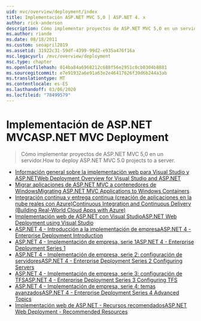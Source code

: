 ```yaml
---
uid: mvc/overview/deployment/index
title: Implementación ASP.NET MVC 5,0 | ASP.NET 4. x
author: rick-anderson
description: Cómo implementar proyectos de ASP.NET MVC 5,0 en un servidor.
ms.author: riande
ms.date: 08/18/2011
ms.custom: seoapril2019
ms.assetid: 31922c31-59df-4399-99d2-e935a476f16a
msc.legacyurl: /mvc/overview/deployment
msc.type: chapter
ms.openlocfilehash: 014ba84a6968212c688f56e2951c0cb0304b8881
ms.sourcegitcommit: e7e91932a6e91a63e2e46417626f39d6b244a3ab
ms.translationtype: MT
ms.contentlocale: es-ES
ms.lasthandoff: 03/06/2020
ms.locfileid: "78499579"
---
```

# <a name="aspnet-mvc-deployment"></a><span data-ttu-id="cc7d1-103">Implementación de ASP.NET MVC</span><span class="sxs-lookup"><span data-stu-id="cc7d1-103">ASP.NET MVC Deployment</span></span>

> <span data-ttu-id="cc7d1-104">Cómo implementar proyectos de ASP.NET MVC 5,0 en un servidor.</span><span class="sxs-lookup"><span data-stu-id="cc7d1-104">How to deploy ASP.NET MVC 5.0 projects to a server.</span></span>

- [<span data-ttu-id="cc7d1-105">Información general sobre la implementación web para Visual Studio y ASP.NET</span><span class="sxs-lookup"><span data-stu-id="cc7d1-105">Web Deployment Overview for Visual Studio and ASP.NET</span></span>](https://msdn.microsoft.com/library/dd394698)
- [<span data-ttu-id="cc7d1-106">Migrar aplicaciones de ASP.NET MVC a contenedores de Windows</span><span class="sxs-lookup"><span data-stu-id="cc7d1-106">Migrating ASP.NET MVC Applications to Windows Containers</span></span>](docker-aspnetmvc.md)
- [<span data-ttu-id="cc7d1-107">Integración continua y entrega continua (creación de aplicaciones en la nube reales con Azure)</span><span class="sxs-lookup"><span data-stu-id="cc7d1-107">Continuous Integration and Continuous Delivery (Building Real-World Cloud Apps with Azure)</span></span>](../../../aspnet/overview/developing-apps-with-windows-azure/building-real-world-cloud-apps-with-windows-azure/continuous-integration-and-continuous-delivery.md)
- [<span data-ttu-id="cc7d1-108">Implementación web de ASP.NET con Visual Studio</span><span class="sxs-lookup"><span data-stu-id="cc7d1-108">ASP.NET Web Deployment using Visual Studio</span></span>](../../../web-forms/overview/deployment/visual-studio-web-deployment/index.md)
- [<span data-ttu-id="cc7d1-109">ASP.NET 4 - Introducción a la implementación de empresa</span><span class="sxs-lookup"><span data-stu-id="cc7d1-109">ASP.NET 4 - Enterprise Deployment Introduction</span></span>](../../../web-forms/overview/deployment/deploying-web-applications-in-enterprise-scenarios/index.md)
- [<span data-ttu-id="cc7d1-110">ASP.NET 4 - Implementación de empresa, serie 1</span><span class="sxs-lookup"><span data-stu-id="cc7d1-110">ASP.NET 4 - Enterprise Deployment Series 1</span></span>](../../../web-forms/overview/deployment/web-deployment-in-the-enterprise/index.md)
- [<span data-ttu-id="cc7d1-111">ASP.NET 4 - Implementación de empresa, serie 2: configuración de servidores</span><span class="sxs-lookup"><span data-stu-id="cc7d1-111">ASP.NET 4 - Enterprise Deployment Series 2 Configuring Servers</span></span>](../../../web-forms/overview/deployment/configuring-server-environments-for-web-deployment/index.md)
- [<span data-ttu-id="cc7d1-112">ASP.NET 4 - Implementación de empresa, serie 3: configuración de TFS</span><span class="sxs-lookup"><span data-stu-id="cc7d1-112">ASP.NET 4 - Enterprise Deployment Series 3 Configuring TFS</span></span>](../../../web-forms/overview/deployment/configuring-team-foundation-server-for-web-deployment/index.md)
- [<span data-ttu-id="cc7d1-113">ASP.NET 4 - Implementación de empresa, serie 4: temas avanzados</span><span class="sxs-lookup"><span data-stu-id="cc7d1-113">ASP.NET 4 - Enterprise Deployment Series 4 Advanced Topics</span></span>](../../../web-forms/overview/deployment/advanced-enterprise-web-deployment/index.md)
- [<span data-ttu-id="cc7d1-114">Implementación web de ASP.NET - Recursos recomendados</span><span class="sxs-lookup"><span data-stu-id="cc7d1-114">ASP.NET Web Deployment - Recommended Resources</span></span>](../../../whitepapers/aspnet-web-deployment-content-map.md)
